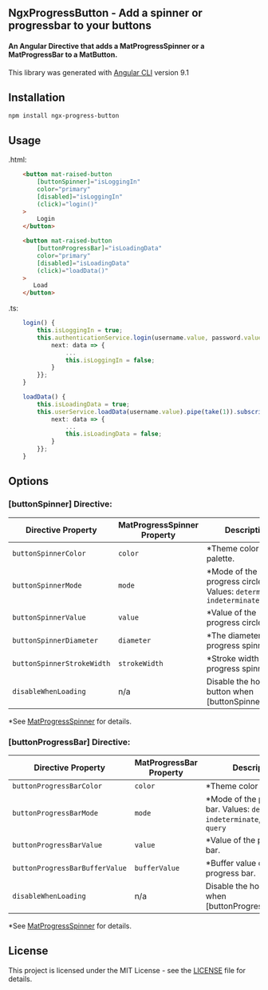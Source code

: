 ## NgxProgressButton - Add a spinner or progressbar to your buttons

#### An Angular Directive that adds a MatProgressSpinner or a MatProgressBar to a MatButton.


This library was generated with [Angular CLI](https://github.com/angular/angular-cli) version 9.1


## Installation

`npm install ngx-progress-button`

## Usage

.html:
```html
    <button mat-raised-button
        [buttonSpinner]="isLoggingIn"
        color="primary"
        [disabled]="isLoggingIn"
        (click)="login()"
    >
        Login
    </button>

    <button mat-raised-button
        [buttonProgressBar]="isLoadingData"
        color="primary"
        [disabled]="isLoadingData"
        (click)="loadData()"
    >
       Load
    </button>

```

.ts:
```ts
    login() {
        this.isLoggingIn = true;
        this.authenticationService.login(username.value, password.value).pipe(take(1)).subscribe({
            next: data => {
                ...
                this.isLoggingIn = false;
            }
        }};
    }

    loadData() {
        this.isLoadingData = true;
        this.userService.loadData(username.value).pipe(take(1)).subscribe({
            next: data => {
                ...
                this.isLoadingData = false;
            }
        }};
    }

```
## Options

### [buttonSpinner] Directive:
| Directive Property     |  MatProgressSpinner Property | Description                              | Default Value
| -------------------------- | ------------------ | -------------------------------------------------- | -------------
| `buttonSpinnerColor`       | `color`            | *Theme color palette.                              | `primary`
| `buttonSpinnerMode`        | `mode`             | *Mode of the progress circle. Values: `determinate`, `indeterminate` | `indeterminate`
| `buttonSpinnerValue`       | `value`            | *Value of the progress circle.                     | `0`
| `buttonSpinnerDiameter`    | `diameter`         | *The diameter of the progress spinner.             | `19`
| `buttonSpinnerStrokeWidth` | `strokeWidth`      | *Stroke width of the progress spinner.             | `2`
| `disableWhenLoading`       | n/a                | Disable the host button when [buttonSpinner]=true. | `true`

*See [MatProgressSpinner](https://material.angular.io/components/progress-spinner/api) for details.

### [buttonProgressBar] Directive:
| Directive Property             | MatProgressBar Property | Description                              | Default Value
| ------------------------------ | ------------------ | ------------------------------------------------------ | -------------
| `buttonProgressBarColor`       | `color`            | *Theme color palette.                                  | `primary`
| `buttonProgressBarMode`        | `mode`             | *Mode of the progress bar. Values: `determinate`, `indeterminate`, `buffer`, `query` | `indeterminate`
| `buttonProgressBarValue`       | `value`            | *Value of the progress bar.                            | `0`
| `buttonProgressBarBufferValue` | `bufferValue`      | *Buffer value of the progress bar.                     | `0`
| `disableWhenLoading`           | n/a                | Disable the host button when [buttonProgressBar]=true. | `true`

*See [MatProgressSpinner](https://material.angular.io/components/progress-spinner/api) for details.

## License
This project is licensed under the MIT License - see the [LICENSE](https://github.com/steeplenet/ngx-progress-button/LICENSE) file for details.
